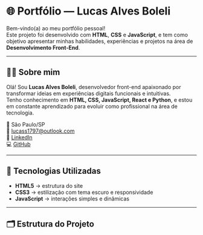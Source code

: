 # 🌐 Portfólio — Lucas Alves Boleli

Bem-vindo(a) ao meu portfólio pessoal!  
Este projeto foi desenvolvido com **HTML**, **CSS** e **JavaScript**, e tem como objetivo apresentar minhas habilidades, experiências e projetos na área de **Desenvolvimento Front-End**.

---

## 🧑‍💻 Sobre mim

Olá! Sou **Lucas Alves Boleli**, desenvolvedor front-end apaixonado por transformar ideias em experiências digitais funcionais e intuitivas.  
Tenho conhecimento em **HTML, CSS, JavaScript, React e Python**, e estou em constante aprendizado para evoluir como profissional na área de tecnologia.

📍 São Paulo/SP  
📧 [lucass1797@outlook.com](mailto:lucass1797@outlook.com)  
🔗 [LinkedIn](https://www.linkedin.com/in/lucas-alves-boleli-2b1b6b22a)  
💻 [GitHub](https://github.com/Lucass1797)

---

## 🚀 Tecnologias Utilizadas

- **HTML5** → estrutura do site  
- **CSS3** → estilização com tema escuro e responsividade  
- **JavaScript** → interações simples e dinâmicas

---

## 🗂️ Estrutura do Projeto


